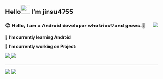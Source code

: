 <h2>Hello<img src="https://raw.githubusercontent.com/MartinHeinz/MartinHeinz/master/wave.gif" width="30px"> I’m jinsu4755 </h2>
<h3>
	<span>😊 Hello, I am a Android developer who tries💡 and grows.🌱
	<a href="https://hits.seeyoufarm.com">
		<img align="right" src="https://hits.seeyoufarm.com/api/count/incr/badge.svg?url=https%3A%2F%2Fgithub.com%2Fzzsza"/>
	</a></span>
</h3>
<h4>
	<p>🌱 I’m currently learning Android</p>
	<p>🔭 I’m currently working on Project:</p>
	<a href="https://github.com/anuraghazra/github-readme-stats">
		<img src="https://github-readme-stats.vercel.app/api/pin/?username=placepic&repo=placepic_android"/>
		<img src="https://github-readme-stats.vercel.app/api/pin/?username=team-nutee&repo=NUTEE-Android"/>
	</a>
	
</h4>
<hr>



<img src="https://github-readme-stats.vercel.app/api?username=jinsu4755&show_icons=true&count_private=true"/>
<img src="https://github-readme-stats.vercel.app/api/top-langs/?username=jinsu4755&show_icons=true&count_private=true&langs_count=3"/>



<!--
**jinsu4755/jinsu4755** is a ✨ _special_ ✨ repository because its `README.md` (this file) appears on your GitHub profile.

Here are some ideas to get you started:

- 🔭 I’m currently working on ...
- 🌱 I’m currently learning ...
- 👯 I’m looking to collaborate on ...
- 🤔 I’m looking for help with ...
- 💬 Ask me about ...
- 📫 How to reach me: ...
- 😄 Pronouns: ...
- ⚡ Fun fact: ...
-->
